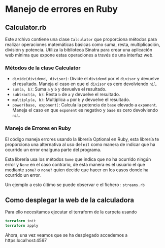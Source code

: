 # Manejo de errores en Ruby

## Calculator.rb

Este archivo contiene una clase `Calculator` que proporciona métodos para realizar operaciones matemáticas básicas como suma, resta, multiplicación, división y potencia. Utiliza la biblioteca Sinatra para crear una aplicación web mínima que expone estas operaciones a través de una interfaz web.

### Métodos de la clase Calculator

- `divide(dividend, divisor)`: Divide el `dividend` por el `divisor` y devuelve el resultado. Maneja el caso en que el `divisor` es cero devolviendo `nil`.
- `sum(a, b)`: Suma `a` y `b` y devuelve el resultado.
- `subtract(a, b)`: Resta `b` de `a` y devuelve el resultado.
- `multiply(a, b)`: Multiplica `a` por `b` y devuelve el resultado.
- `power(base, exponent)`: Calcula la potencia de `base` elevado a `exponent`. Maneja el caso en que `exponent` es negativo y `base` es cero devolviendo `nil`.

### Manejo de Errores en Ruby
El código maneja errores usando la librería Optional en Ruby, esta librería te proporciona una alternativa al uso del `nil` como manera de indicar que ha ocurrido un error enalguna parte del programa. 

Esta librería usa los métodos `Some` que indica que no ha ocurrido ningún error y `None` en el caso contrario, de esta manera es el usuario el que mediante `some?` o `none?` quien decide que hacer en los casos donde ha ocurrido un error.

Un ejemplo a esto último se puede observar e el fichero : `streams.rb`


## Como desplegar la web de la calculadora

Para ello necesitamos ejecutar el terraform de la carpeta usando
```terraform
terraform init 
terraform apply
```
Ahora, una vez veamos que se ha desplegado accedemos a https:localhost:4567 
